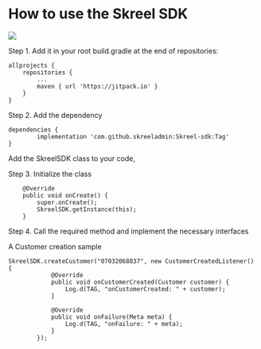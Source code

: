 # How to use the Skreel SDK

[![](https://jitpack.io/v/skreeladmin/Skreel-sdk.svg)](https://jitpack.io/#skreeladmin/Skreel-sdk)

Step 1. Add it in your root build.gradle at the end of repositories:

	allprojects {
		repositories {
			...
			maven { url 'https://jitpack.io' }
		}
	}


Step 2. Add the dependency

	dependencies {
	        implementation 'com.github.skreeladmin:Skreel-sdk:Tag'
	}
	

Add the SkreelSDK class to your code, 

Step 3. Initialize the class

        @Override
        public void onCreate() {
            super.onCreate();
            SkreelSDK.getInstance(this);
        }
        
        

Step 4. Call the required method and implement the necessary interfaces

A Customer creation sample

    SkreelSDK.createCustomer("07032068837", new CustomerCreatedListener() {
                @Override
                public void onCustomerCreated(Customer customer) {
                    Log.d(TAG, "onCustomerCreated: " + customer);
                }
    
                @Override
                public void onFailure(Meta meta) {
                    Log.d(TAG, "onFailure: " + meta);
                }
            });

